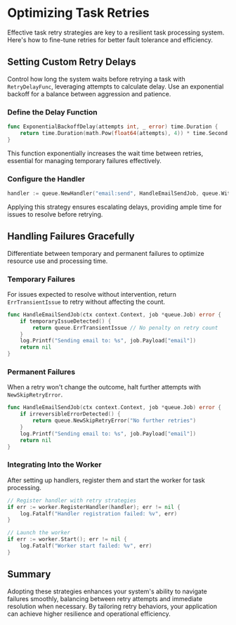# Optimizing Task Retries

Effective task retry strategies are key to a resilient task processing system. Here's how to fine-tune retries for better fault tolerance and efficiency.

## Setting Custom Retry Delays

Control how long the system waits before retrying a task with `RetryDelayFunc`, leveraging attempts to calculate delay. Use an exponential backoff for a balance between aggression and patience.

### Define the Delay Function

```go
func ExponentialBackoffDelay(attempts int, _ error) time.Duration {
    return time.Duration(math.Pow(float64(attempts), 4)) * time.Second
}
```

This function exponentially increases the wait time between retries, essential for managing temporary failures effectively.

### Configure the Handler

```go
handler := queue.NewHandler("email:send", HandleEmailSendJob, queue.WithRetryDelayFunc(ExponentialBackoffDelay))
```

Applying this strategy ensures escalating delays, providing ample time for issues to resolve before retrying.

## Handling Failures Gracefully

Differentiate between temporary and permanent failures to optimize resource use and processing time.

### Temporary Failures

For issues expected to resolve without intervention, return `ErrTransientIssue` to retry without affecting the count.

```go
func HandleEmailSendJob(ctx context.Context, job *queue.Job) error {
    if temporaryIssueDetected() {
        return queue.ErrTransientIssue // No penalty on retry count
    }
    log.Printf("Sending email to: %s", job.Payload["email"])
    return nil
}
```

### Permanent Failures

When a retry won't change the outcome, halt further attempts with `NewSkipRetryError`.

```go
func HandleEmailSendJob(ctx context.Context, job *queue.Job) error {
    if irreversibleErrorDetected() {
        return queue.NewSkipRetryError("No further retries")
    }
    log.Printf("Sending email to: %s", job.Payload["email"])
    return nil
}
```

### Integrating Into the Worker

After setting up handlers, register them and start the worker for task processing.

```go
// Register handler with retry strategies
if err := worker.RegisterHandler(handler); err != nil {
    log.Fatalf("Handler registration failed: %v", err)
}

// Launch the worker
if err := worker.Start(); err != nil {
    log.Fatalf("Worker start failed: %v", err)
}
```

## Summary

Adopting these strategies enhances your system's ability to navigate failures smoothly, balancing between retry attempts and immediate resolution when necessary. By tailoring retry behaviors, your application can achieve higher resilience and operational efficiency.